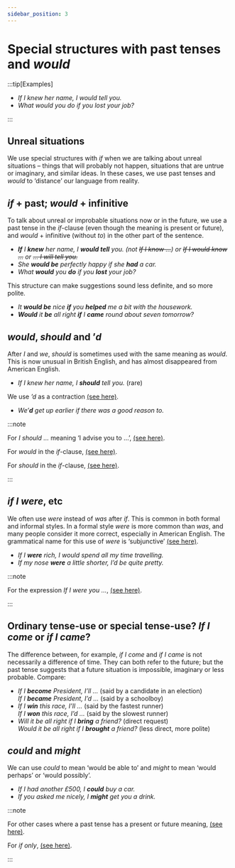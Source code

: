 ```yaml
---
sidebar_position: 3
---
```


# Special structures with past tenses and *would*

:::tip[Examples]

- *If I knew her name, I would tell you.*
- *What would you do if you lost your job?*

:::

## Unreal situations

We use special structures with *if* when we are talking about unreal situations – things that will probably not happen, situations that are untrue or imaginary, and similar ideas. In these cases, we use past tenses and *would* to ‘distance’ our language from reality.

## *if* + past; *would* + infinitive

To talk about unreal or improbable situations now or in the future, we use a past tense in the *if*\-clause (even though the meaning is present or future), and *would* + infinitive (without *to*) in the other part of the sentence.

- ***If** I **knew** her name, I **would tell** you. (not *~~If I know …~~*) or *~~If I would know …~~* or *~~… I will tell you.~~**
- *She **would be** perfectly happy if she **had** a car.*
- *What **would** you **do** if you **lost** your job?*

This structure can make suggestions sound less definite, and so more polite.

- *It **would be** nice **if** you **helped** me a bit with the housework.*
- ***Would** it **be** all right **if** I **came** round about seven tomorrow?*

## *would*, *should* and ’*d*

After *I* and *we*, *should* is sometimes used with the same meaning as *would*. This is now unusual in British English, and has almost disappeared from American English.

- *If I knew her name, I **should** tell you.* (rare)

We use *’d* as a contraction [(see here)](./../../vocabulary/word-formation-and-spelling/contractions-i-ll-don-t-etc).

- *We’**d** get up earlier if there was a good reason to.*

:::note

For *I should …* meaning ‘I advise you to …’, [(see here)](./if-i-were-you#i-shouldwould-).

For *would* in the *if*\-clause, [(see here)](./other-structures-found-in-spoken-english).

For *should* in the *if*\-clause, [(see here)](./other-points#if--happen-to).

:::

## *if I were*, etc

We often use *were* instead of *was* after *if*. This is common in both formal and informal styles. In a formal style *were* is more common than *was*, and many people consider it more correct, especially in American English. The grammatical name for this use of *were* is ‘subjunctive’ [(see here)](./../conjunctions-sentences-and-clauses/subjunctive-that-she-go-that-they-be-if-i-were-etc).

- *If I **were** rich, I would spend all my time travelling.*
- *If my nose **were** a little shorter, I’d be quite pretty.*

:::note

For the expression *If I were you …*, [(see here)](./if-i-were-you).

:::

## Ordinary tense-use or special tense-use? *If I come* or *if I came*?

The difference between, for example, *if I come* and *if I came* is not necessarily a difference of time. They can both refer to the future; but the past tense suggests that a future situation is impossible, imaginary or less probable. Compare:

- *If I **become** President, I’ll …* (said by a candidate in an election)  
  *If I **became** President, I’d …* (said by a schoolboy)
- *If I **win** this race, I’ll …* (said by the fastest runner)  
  *If I **won** this race, I’d …* (said by the slowest runner)
- *Will it be all right if I **bring** a friend?* (direct request)  
  *Would it be all right if I **brought** a friend?* (less direct, more polite)

## *could* and *might*

We can use *could* to mean ‘would be able to’ and *might* to mean ‘would perhaps’ or ‘would possibly’.

- *If I had another £500, I **could** buy a car.*
- *If you asked me nicely, I **might** get you a drink.*

:::note

For other cases where a past tense has a present or future meaning, [(see here)](./../past-and-perfect-tenses/past-verb-form-with-present-or-future-meaning).

For *if only*, [(see here)](./if-only).

:::
